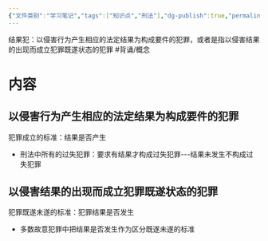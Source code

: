 ```yaml
---
{"文件类别":"学习笔记","tags":["知识点","刑法"],"dg-publish":true,"permalink":"/学习笔记studyup/刑总/结果犯/","dgPassFrontmatter":true,"created":"2024-10-31T19:33:19.651+08:00","updated":"2024-10-31T19:41:22.845+08:00"}
---
```


结果犯：以侵害行为产生相应的法定结果为构成要件的犯罪，或者是指以侵害结果的出现而成立犯罪既遂状态的犯罪 #背诵/概念 
# 内容
## 以侵害行为产生相应的法定结果为构成要件的犯罪
犯罪成立的标准：结果是否产生
- 刑法中所有的过失犯罪：要求有结果才构成过失犯罪---结果未发生不构成过失犯罪
## 以侵害结果的出现而成立犯罪既遂状态的犯罪
犯罪既遂未遂的标准：犯罪结果是否发生
- 多数故意犯罪中把结果是否发生作为区分既遂未遂的标准